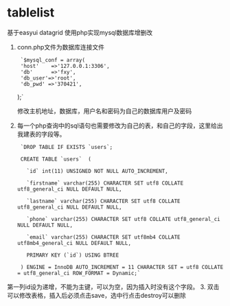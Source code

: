 # tablelist
基于easyui datagrid 使用php实现mysql数据库增删改

1. conn.php文件为数据库连接文件

        `$mysql_conf = array(
        'host'    =>'127.0.0.1:3306',
        'db'      =>'fxy',
        'db_user'=>'root',
        'db_pwd' =>'370421',
    );`
    
    修改主机地址，数据库，用户名和密码为自己的数据库用户及密码
2. 每一个php查询中的sql语句也需要修改为自己的表，和自己的字段，这里给出我建表的字段等。

        `DROP TABLE IF EXISTS `users`;
        
        CREATE TABLE `users`  (

          `id` int(11) UNSIGNED NOT NULL AUTO_INCREMENT,

          `firstname` varchar(255) CHARACTER SET utf8 COLLATE utf8_general_ci NULL DEFAULT NULL,

          `lastname` varchar(255) CHARACTER SET utf8 COLLATE utf8_general_ci NULL DEFAULT NULL,

          `phone` varchar(255) CHARACTER SET utf8 COLLATE utf8_general_ci NULL DEFAULT NULL,

          `email` varchar(255) CHARACTER SET utf8mb4 COLLATE utf8mb4_general_ci NULL DEFAULT NULL,

          PRIMARY KEY (`id`) USING BTREE

        ) ENGINE = InnoDB AUTO_INCREMENT = 11 CHARACTER SET = utf8 COLLATE = utf8_general_ci ROW_FORMAT = Dynamic;`

第一列id设为递增，不能为主键，可以为空，因为插入时没有这个字段。
3.  双击可以修改表格，插入后必须点击save，选中行点击destroy可以删除

